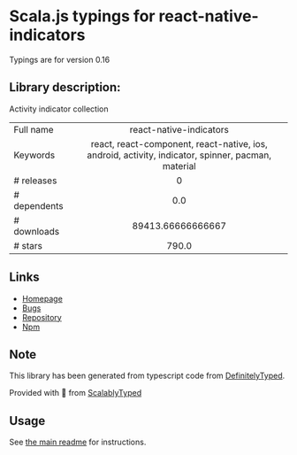 
# Scala.js typings for react-native-indicators

Typings are for version 0.16

## Library description:
Activity indicator collection

|                    |                 |
| ------------------ | :-------------: |
| Full name          | react-native-indicators |
| Keywords           | react, react-component, react-native, ios, android, activity, indicator, spinner, pacman, material |
| # releases         | 0 |
| # dependents       | 0.0 |
| # downloads        | 89413.66666666667 |
| # stars            | 790.0 |

## Links
- [Homepage](https://github.com/n4kz/react-native-indicators#readme)
- [Bugs](https://github.com/n4kz/react-native-indicators/issues)
- [Repository](https://github.com/n4kz/react-native-indicators)
- [Npm](https://www.npmjs.com/package/react-native-indicators)
    


## Note
This library has been generated from typescript code from [DefinitelyTyped](https://definitelytyped.org).

Provided with :purple_heart: from [ScalablyTyped](https://github.com/oyvindberg/ScalablyTyped)

## Usage
See [the main readme](../../readme.md) for instructions.


